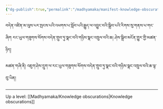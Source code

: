 ```yaml
---
{"dg-publish":true,"permalink":"/madhyamaka/manifest-knowledge-obscurations/"}
---
```


བདེན་འཛིན་མ་ལུས་པར་སྤངས་པའི་འཕགས་པ་སློབ་པའི་རྒྱུད་ལ་འབྱུང་བའི་སྒྲིབ་པའི་རིགས་སུ་གནས་པ་གང་ཞིག 
རང་ཡུལ་གཟུགས་སོགས་བདེན་གྲུབ་ཏུ་སྣང་བའི་གཉིས་སྣང་འཁྲུལ་བའི་ཆ། ཤེས་སྒྲིབ་མངོན་གྱུར་གྱི་མཚན་ཉིད།

མཚན་གཞི་ནི། འཇུག་ཤེས་དྲུག་ལ་རང་ཡུལ་གཟུགས་སོགས་བདེན་གྲུབ་ཏུ་སྣང་བའི་གཉིས་སྣང་འཁྲུལ་བའི་ཆ་ལྟ་བུ་ཡིན།



---
Up a level: [[Madhyamaka/Knowledge obscurations\|Knowledge obscurations]]